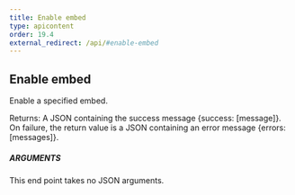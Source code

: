 ```yaml
---
title: Enable embed
type: apicontent
order: 19.4
external_redirect: /api/#enable-embed
---
```


## Enable embed
Enable a specified embed.

Returns: A JSON containing the success message {success: [message]}. On failure, the return value is a JSON containing an error message {errors: [messages]}.

##### ARGUMENTS

This end point takes no JSON arguments.
